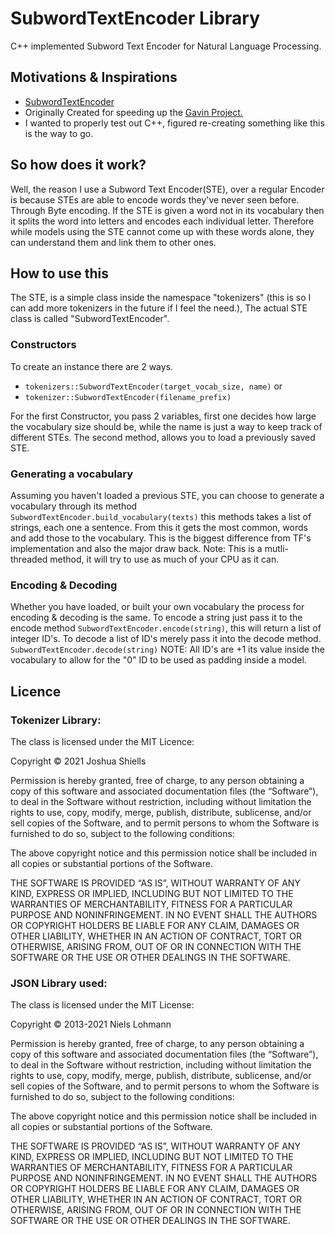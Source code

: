 # SubwordTextEncoder Library
C++ implemented Subword Text Encoder for Natural Language Processing.

## Motivations & Inspirations
- [SubwordTextEncoder](https://www.tensorflow.org/datasets/api_docs/python/tfds/deprecated/text/SubwordTextEncoder)
- Originally Created for speeding up the [Gavin Project.](https://github.com/Scot-Survivor/GavinTraining)
- I wanted to properly test out C++, figured re-creating something like this is the way to go.

## So how does it work?
Well, the reason I use a Subword Text Encoder(STE), over a regular Encoder is because 
STEs are able to encode words they've never seen before. Through Byte encoding. 
If the STE is given a word not in its vocabulary then it splits the word into letters 
and encodes each individual letter. Therefore while models using the STE cannot come up with
these words alone, they can understand them and link them to other ones.

## How to use this
The STE, is a simple class inside the namespace "tokenizers" (this is so I can add more
tokenizers in the future if I feel the need.), The actual STE class is called 
"SubwordTextEncoder". 
### Constructors
To create an instance there are 2 ways. 
- `tokenizers::SubwordTextEncoder(target_vocab_size, name)`
or
- `tokenizer::SubwordTextEncoder(filename_prefix)`

For the first Constructor, you pass 2 variables, first one decides how large the vocabulary
size should be, while the name is just a way to keep track of different STEs. 
The second method, allows you to load a previously saved STE. 
### Generating a vocabulary
Assuming you haven't loaded a previous STE, you can choose to generate a vocabulary
through its method `SubwordTextEncoder.build_vocabulary(texts)` this methods
takes a list of strings, each one a sentence. From this it gets the most common, 
words and add those to the vocabulary. This is the biggest difference from TF's 
implementation and also the major draw back. Note: This is a mutli-threaded method,
it will try to use as much of your CPU as it can. 
### Encoding & Decoding
Whether you have loaded, or built your own vocabulary the process for encoding & decoding
is the same. To encode a string just pass it to the encode method
`SubwordTextEncoder.encode(string)`, this will return a list of integer ID's. 
To decode a list of ID's merely pass it into the decode method. 
`SubwordTextEncoder.decode(string)` NOTE: All ID's are +1 its value inside the vocabulary 
to allow for the "0" ID to be used as padding inside a model. 
## Licence
### Tokenizer Library:
The class is licensed under the MIT Licence:

Copyright © 2021 Joshua Shiells

Permission is hereby granted, free of charge, to any person obtaining a copy of this software and associated documentation files (the “Software”), to deal in the Software without restriction, including without limitation the rights to use, copy, modify, merge, publish, distribute, sublicense, and/or sell copies of the Software, and to permit persons to whom the Software is furnished to do so, subject to the following conditions:

The above copyright notice and this permission notice shall be included in all copies or substantial portions of the Software.

THE SOFTWARE IS PROVIDED “AS IS”, WITHOUT WARRANTY OF ANY KIND, EXPRESS OR IMPLIED, INCLUDING BUT NOT LIMITED TO THE WARRANTIES OF MERCHANTABILITY, FITNESS FOR A PARTICULAR PURPOSE AND NONINFRINGEMENT. IN NO EVENT SHALL THE AUTHORS OR COPYRIGHT HOLDERS BE LIABLE FOR ANY CLAIM, DAMAGES OR OTHER LIABILITY, WHETHER IN AN ACTION OF CONTRACT, TORT OR OTHERWISE, ARISING FROM, OUT OF OR IN CONNECTION WITH THE SOFTWARE OR THE USE OR OTHER DEALINGS IN THE SOFTWARE.
### JSON Library used:
The class is licensed under the MIT License:

Copyright © 2013-2021 Niels Lohmann

Permission is hereby granted, free of charge, to any person obtaining a copy of this software and associated documentation files (the “Software”), to deal in the Software without restriction, including without limitation the rights to use, copy, modify, merge, publish, distribute, sublicense, and/or sell copies of the Software, and to permit persons to whom the Software is furnished to do so, subject to the following conditions:

The above copyright notice and this permission notice shall be included in all copies or substantial portions of the Software.

THE SOFTWARE IS PROVIDED “AS IS”, WITHOUT WARRANTY OF ANY KIND, EXPRESS OR IMPLIED, INCLUDING BUT NOT LIMITED TO THE WARRANTIES OF MERCHANTABILITY, FITNESS FOR A PARTICULAR PURPOSE AND NONINFRINGEMENT. IN NO EVENT SHALL THE AUTHORS OR COPYRIGHT HOLDERS BE LIABLE FOR ANY CLAIM, DAMAGES OR OTHER LIABILITY, WHETHER IN AN ACTION OF CONTRACT, TORT OR OTHERWISE, ARISING FROM, OUT OF OR IN CONNECTION WITH THE SOFTWARE OR THE USE OR OTHER DEALINGS IN THE SOFTWARE.